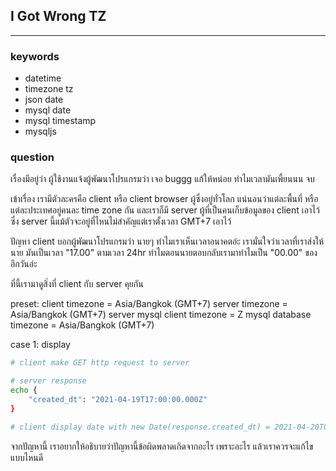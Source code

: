 ## I Got Wrong TZ
---

### keywords
- datetime
- timezone tz
- json date
- mysql date
- mysql timestamp
- mysqljs

### question
เรื่องมีอยู่ว่า ผู้ใช้งานแจ้งผู้พัฒนาโปรแกรมว่า เจอ buggg แก้ให้หน่อย ทำไมเวลามันเพี้ยนนน จบ

เข้าเรื่อง เรามีตัวละครคือ client หรือ client browser ผู้ซึ่งอยู่ทั่วโลก แน่นอนว่าแต่ละพื้นที่ หรือแต่ละประเทศอยู่คนละ time zone กัน และเราก็มี server ผู้ที่เป็นคนเก็บข้อมูลของ client เอาไว้ ซึ่ง server นี้แม้ตัวจะอยู่ที่ไหนไม่สำคัญแต่เราตั้งเวลา GMT+7 เอาไว้ 

ปัญหา 
client บอกผู้พัฒนาโปรแกรมว่า นายๆ ทำไมเราเห็นเวลาอนาคตอ่ะ เรามั่นใจว่าเวลาที่เราส่งให้นาย มันเป็นเวลา "17.00" ตามเวลา 24hr ทำไมตอนนายตอบกลับเรามาทำไมเป็น "00.00" ของอีกวันอ่ะ

ที่นี้เรามาดูสิ่งที่ client กับ server คุยกัน

preset:
client timezone = Asia/Bangkok (GMT+7)
server timezone = Asia/Bangkok (GMT+7)
server mysql client timezone = Z
mysql database timezone = Asia/Bangkok (GMT+7)

case 1: display 
```bash
# client make GET http request to server

# server response
echo {
    "created_dt": "2021-04-19T17:00:00.000Z"
}

# client display date with new Date(response.created_dt) = 2021-04-20T00:00:00.000+07:00
```

จากปัญหานี้ เราอยากให้อธิบายว่าปัญหานี้ข้อผิดพลาดเกิดจากอะไร เพราะอะไร แล้วเราควรจะแก้ไขแบบไหนดี 